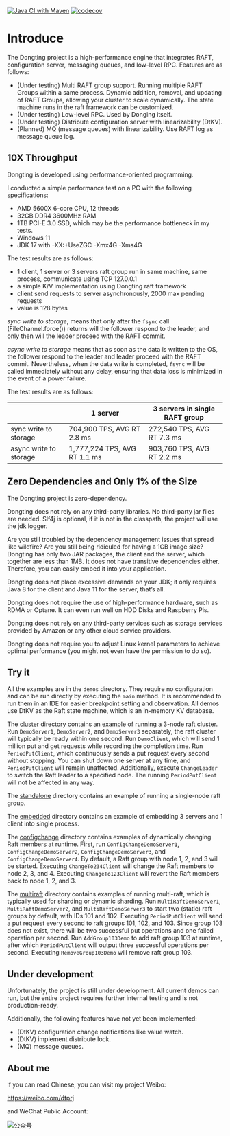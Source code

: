 [![Java CI with Maven](https://github.com/dtprj/dongting/actions/workflows/maven.yml/badge.svg)](https://github.com/dtprj/dongting/actions/workflows/maven.yml)
[![codecov](https://codecov.io/github/dtprj/dongting/branch/master/graph/badge.svg)](https://app.codecov.io/github/dtprj/dongting)

# Introduce
The Dongting project is a high-performance engine that integrates RAFT, configuration server, messaging queues,
and low-level RPC. Features are as follows:

* (Under testing) Multi RAFT group support. Running multiple RAFT Groups within a same process. Dynamic addition, 
  removal, and updating of RAFT Groups, allowing your cluster to scale dynamically. 
  The state machine runs in the raft framework can be customized.
* (Under testing) Low-level RPC. Used by Donging itself.
* (Under testing) Distribute configuration server with linearizability (DtKV).
* (Planned) MQ (message queues) with linearizability. Use RAFT log as message queue log.

## 10X Throughput
Dongting is developed using performance-oriented programming.

I conducted a simple performance test on a PC with the following specifications:

* AMD 5600X 6-core CPU, 12 threads
* 32GB DDR4 3600MHz RAM
* 1TB PCI-E 3.0 SSD, which may be the performance bottleneck in my tests.
* Windows 11
* JDK 17 with -XX:+UseZGC -Xmx4G -Xms4G

The test results are as follows:
* 1 client, 1 server or 3 servers raft group run in same machine, same process, communicate using TCP 127.0.0.1
* a simple K/V implementation using Dongting raft framework
* client send requests to server asynchronously, 2000 max pending requests
* value is 128 bytes

*sync write to storage*, means that only after the ```fsync``` call (FileChannel.force()) returns will the follower 
respond to the leader, and only then will the leader proceed with the RAFT commit.

*async write to storage* means that as soon as the data is written to the OS, the follower respond to the leader 
and leader proceed with the RAFT commit. Nevertheless, when the data write is completed, ```fsync``` will be called 
immediately without any delay, ensuring that data loss is minimized in the event of a power failure.

The test results are as follows:

|                        | 1 server                     | 3 servers in single RAFT group |
|------------------------|------------------------------|--------------------------------|
| sync write to storage  | 704,900 TPS, AVG RT 2.8 ms   | 272,540 TPS, AVG RT 7.3 ms     |
| async write to storage | 1,777,224 TPS, AVG RT 1.1 ms | 903,760 TPS, AVG RT 2.2 ms     |

## Zero Dependencies and Only 1% of the Size
The Dongting project is zero-dependency.

Dongting does not rely on any third-party libraries. No third-party jar files are needed.
Slf4j is optional, if it is not in the classpath, the project will use the jdk logger.

Are you still troubled by the dependency management issues that spread like wildfire?
Are you still being ridiculed for having a 1GB image size?
Dongting has only two JAR packages, the client and the server, which together are less than 1MB.
It does not have transitive dependencies either. Therefore, you can easily embed it into your application.

Dongting does not place excessive demands on your JDK; it only requires Java 8 for the client and Java 11 for
the server, that’s all.

Dongting does not require the use of high-performance hardware, such as RDMA or Optane.
It can even run well on HDD Disks and Raspberry Pis.

Dongting does not rely on any third-party services such as storage services provided by Amazon or
any other cloud service providers.

Dongting does not require you to adjust Linux kernel parameters to achieve optimal performance
(you might not even have the permission to do so).

## Try it

All the examples are in the ```demos``` directory. 
They require no configuration and can be run directly by executing the ```main``` method.
It is recommended to run them in an IDE for easier breakpoint setting and observation.
All demos use DtKV as the Raft state machine, which is an in-memory KV database.

The [cluster](demos/src/main/java/com/github/dtprj/dongting/demos/cluster) directory contains an example of
running a 3-node raft cluster.
Run ```DemoServer1```, ```DemoServer2```, and ```DemoServer3``` separately, the raft cluster will typically 
be ready within one second.
Run ```DemoClient```, which will send 1 million put and get requests while recording the completion time.
Run ```PeriodPutClient```, which continuously sends a put request every second without stopping. 
You can shut down one server at any time, and ```PeriodPutClient``` will remain unaffected.
Additionally, execute ```ChangeLeader``` to switch the Raft leader to a specified node.
The running ```PeriodPutClient``` will not be affected in any way.

The [standalone](demos/src/main/java/com/github/dtprj/dongting/demos/standalone) directory contains an example
of running a single-node raft group.

The [embedded](demos/src/main/java/com/github/dtprj/dongting/demos/embedded) directory contains an example of 
embedding 3 servers and 1 client into single process.

The [configchange](demos/src/main/java/com/github/dtprj/dongting/demos/configchange) directory contains examples 
of dynamically changing Raft members at runtime.
First, run ```ConfigChangeDemoServer1```, ```ConfigChangeDemoServer2```, ```ConfigChangeDemoServer3```, 
and ```ConfigChangeDemoServer4```. By default, a Raft group with node 1, 2, and 3 will be started.
Executing ```ChangeTo234Client``` will change the Raft members to node 2, 3, and 4.
Executing ```ChangeTo123Client``` will revert the Raft members back to node 1, 2, and 3.

The [multiraft](demos/src/main/java/com/github/dtprj/dongting/demos/multiraft) directory contains examples of
running multi-raft, which is typically used for sharding or dynamic sharding.
Run ```MultiRaftDemoServer1```, ```MultiRaftDemoServer2```, and ```MultiRaftDemoServer3``` to start two (static) 
raft groups by default, with IDs 101 and 102.
Executing ```PeriodPutClient``` will send a put request every second to raft groups 101, 102, and 103.
Since group 103 does not exist, there will be two successful put operations and one failed operation per second.
Run ```AddGroup103Demo``` to add raft group 103 at runtime, after which ```PeriodPutClient``` will output 
three successful operations per second.
Executing ```RemoveGroup103Demo``` will remove raft group 103.

## Under development

Unfortunately, the project is still under development. All current demos can run, 
but the entire project requires further internal testing and is not production-ready.

Additionally, the following features have not yet been implemented:

* (DtKV) configuration change notifications like value watch.
* (DtKV) implement distribute lock.
* (MQ) message queues.

## About me
if you can read Chinese, you can visit my project Weibo:

https://weibo.com/dtprj

and WeChat Public Account:

![公众号](devlogs/imgs/qrcode_wechat.jpg)
